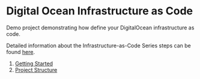 # Digital Ocean Infrastructure as Code

Demo project demonstrating how define your DigitalOcean infrastructure as code.

Detailed information about the Infrastructure-as-Code Series steps can be found [here](https://damyanon.net/tags/iac-series/).

<ol>
  <li><a href="https://damyanon.net/post/iac-getting-started/" title="Infrastructure-as-Code Series: Getting Started">Getting Started</a></li>
  <li><a href="https://damyanon.net/post/iac-series-structure/" title="Infrastructure-as-Code Series: Project Structure">Project Structure</a></li>
</ol>

